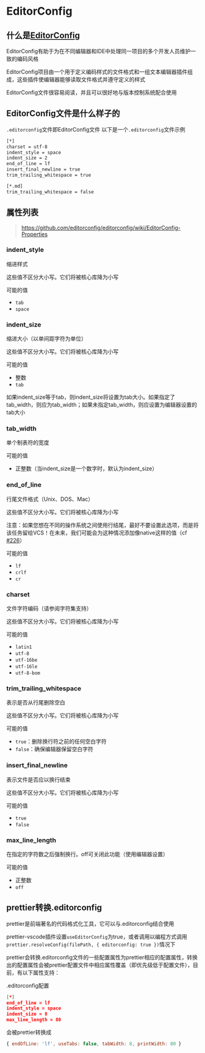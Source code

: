 # EditorConfig

## 什么是[EditorConfig](https://editorconfig.org/)

EditorConfig有助于为在不同编辑器和IDE中处理同一项目的多个开发人员维护一致的编码风格

EditorConfig项目由一个用于定义编码样式的文件格式和一组文本编辑器插件组成，这些插件使编辑器能够读取文件格式并遵守定义的样式

EditorConfig文件很容易阅读，并且可以很好地与版本控制系统配合使用

## EditorConfig文件是什么样子的

`.editorconfig`文件即EditorConfig文件
以下是一个`.editorconfig`文件示例

```sh
[*]
charset = utf-8
indent_style = space
indent_size = 2
end_of_line = lf
insert_final_newline = true
trim_trailing_whitespace = true

[*.md]
trim_trailing_whitespace = false
```

## 属性列表

> https://github.com/editorconfig/editorconfig/wiki/EditorConfig-Properties

### indent_style

缩进样式

这些值不区分大小写。它们将被核心库降为小写

可能的值

- `tab`
- `space`

### indent_size

缩进大小（以单间距字符为单位）

这些值不区分大小写。它们将被核心库降为小写

可能的值

- 整数
- `tab`

如果indent_size等于tab，则indent_size将设置为tab大小。如果指定了tab_width，则应为tab_width；如果未指定tab_width，则应设置为编辑器设置的tab大小

### tab_width

单个制表符的宽度

可能的值

- 正整数（当indent_size是一个数字时，默认为indent_size）

### end_of_line

行尾文件格式（Unix、DOS、Mac）

这些值不区分大小写。它们将被核心库降为小写

注意：如果您想在不同的操作系统之间使用行结尾，最好不要设置此选项，而是将该任务留给VCS！在未来，我们可能会为这种情况添加像native这样的值（cf [#226](https://github.com/editorconfig/editorconfig/issues/226)）

可能的值

- `lf`
- `crlf`
- `cr`

### charset

文件字符编码（请参阅字符集支持）

这些值不区分大小写。它们将被核心库降为小写

可能的值

- `latin1`
- `utf-8`
- `utf-16be`
- `utf-16le`
- `utf-8-bom`

### trim_trailing_whitespace

表示是否从行尾删除空白

这些值不区分大小写。它们将被核心库降为小写

可能的值

- `true`：删除换行符之前的任何空白字符
- `false`：确保编辑器保留空白字符

### insert_final_newline

表示文件是否应以换行结束

这些值不区分大小写。它们将被核心库降为小写

可能的值

- `true`
- `false`

### max_line_length

在指定的字符数之后强制换行。off可关闭此功能（使用编辑器设置）

可能的值

- 正整数
- `off`

## prettier转换.editorconfig

prettier是前端著名的代码格式化工具，它可以与.editorconfig结合使用

prettier-vscode插件设置`useEditorConfig`为true，或者调用以编程方式调用`prettier.resolveConfig(filePath, { editorconfig: true })`情况下

prettier会转换.editorconfig文件的一些配置属性为prettier相应的配置属性，转换出的配置属性会被prettier配置文件中相应属性覆盖（即优先级低于配置文件），目前，有以下属性支持：

.editorconfig配置

```json
[*]
end_of_line = lf
indent_style = space
indent_size = 8
max_line_length = 80
```

会被prettier转换成

```js
{ endOfLine: 'lf', useTabs: false, tabWidth: 8, printWidth: 80 }
```
